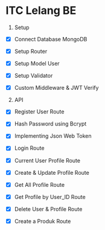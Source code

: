 # ITC Lelang BE

1. Setup
- [x] Connect Database MongoDB
- [x] Setup Router
- [x] Setup Model User
- [x] Setup Validator
- [x] Custom Middleware & JWT Verify


2. API
- [x] Register User Route
- [x] Hash Password using Bcrypt
- [x] Implementing Json Web Token
- [x] Login Route
- [x] Current User Profile Route
- [x] Create & Update Profile Route
- [x] Get All Profile Route
- [x] Get Profile by User_ID Route
- [x] Delete User & Profile Route
- [x] Create a Produk Route
 
